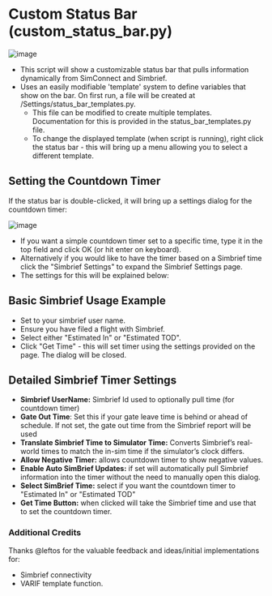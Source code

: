 # Custom Status Bar (custom_status_bar.py)
![image](https://github.com/user-attachments/assets/05786688-b542-4050-95eb-1e85bf8d673d)
- This script will show a customizable status bar that pulls information dynamically from SimConnect and Simbrief.
- Uses an easily modifiable 'template' system to define variables that show on the bar.  On first run, a file will be created at /Settings/status_bar_templates.py.
    - This file can be modified to create multiple templates.  Documentation for this is provided in the status_bar_templates.py file.
    - To change the displayed template (when script is running), right click the status bar - this will bring up a menu allowing you to select a different template.
## Setting the Countdown Timer 
If the status bar is double-clicked, it will bring up a settings dialog for the countdown timer:

![image](https://github.com/user-attachments/assets/b3271a5d-6cf6-48f9-b2c1-1aed4832bb73)
- If you want a simple countdown timer set to a specific time, type it in the top field and click OK (or hit enter on keyboard).
- Alternatively if you would like to have the timer based on a Simbrief time click the "Simbrief Settings" to expand the Simbrief Settings page.
- The settings for this will be explained below:

## Basic Simbrief Usage Example
- Set to your simbrief user name.
- Ensure you have filed a flight with Simbrief.
- Select either "Estimated In" or "Estimated TOD".
- Click "Get Time" - this will set timer using the settings provided on the page.  The dialog will be closed.

## Detailed Simbrief Timer Settings
- **Simbrief UserName:** Simbrief Id used to optionally pull time (for countdown timer)
- **Gate Out Time**: Set this if your gate leave time is behind or ahead of schedule.  If not set, the gate out time from the Simbrief report will be used
- **Translate Simbrief Time to Simulator Time:** Converts Simbrief’s real-world times to match the in-sim time if the simulator’s clock differs. 
- **Allow Negative Timer:** allows countdown timer to show negative values.
- **Enable Auto SimBrief Updates:** if set will automatically pull Simbrief information into the timer without the need to manually open this dialog.
- **Select SimBrief Time:** select if you want the countdown timer to "Estimated In" or "Estimated TOD"
- **Get Time Button:** when clicked will take the Simbrief time and use that to set the countdown timer.

### Additional Credits
Thanks @leftos for the valuable feedback and ideas/initial implementations for:
- Simbrief connectivity
- VARIF template function.

